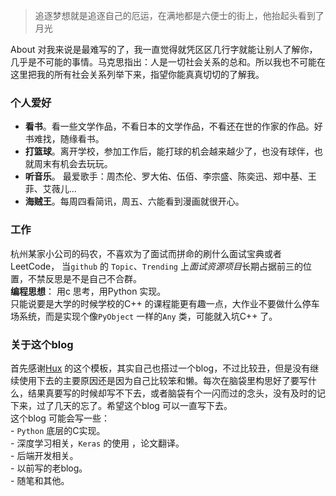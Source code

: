 > 追逐梦想就是追逐自己的厄运，在满地都是六便士的街上，他抬起头看到了月光

About 对我来说是最难写的了，我一直觉得就凭区区几行字就能让别人了解你，几乎是不可能的事情。马克思指出：人是一切社会关系的总和。所以我也不可能在这里把我的所有社会关系列举下来，指望你能真真切切的了解我。

### 个人爱好  
- **看书**。看一些文学作品，不看日本的文学作品，不看还在世的作家的作品。好书难找，随缘看书。  
- **打篮球**。离开学校，参加工作后，能打球的机会越来越少了，也没有球伴，也就周末有机会去玩玩。  
- **听音乐**。 最爱歌手：周杰伦、罗大佑、伍佰、李宗盛、陈奕迅、郑中基、王菲、艾薇儿...
- **海贼王**。每周四看简讯，周五、六能看到漫画就很开心。

### 工作
杭州某家小公司的码农，不喜欢为了面试而拼命的刷什么面试宝典或者LeetCode， 当`github` 的 `Topic`、`Trending` 上*面试资源项目*长期占据前三的位置，不禁反思是不是自己不合群。  
**编程思想**： 用c 思考，用Python 实现。  
只能说要是大学的时候学校的C++ 的课程能更有趣一点，大作业不要做什么停车场系统，而是实现个像`PyObject` 一样的`Any`  类，可能就入坑C++ 了。

### 关于这个blog
首先感谢[Hux](https://huangxuan.me/) 的这个模板，其实自己也搭过一个blog，不过比较丑，但是没有继续使用下去的主要原因还是因为自己比较笨和懒。每次在脑袋里构思好了要写什么，结果真要写的时候却写不下去，或者脑袋有个一闪而过的念头，没有及时的记下来，过了几天的忘了。希望这个blog 可以一直写下去。  
这个blog 可能会写一些：  
	- `Python` 底层的C实现。   
	- 深度学习相关，`Keras` 的使用 ，论文翻译。  
	- 后端开发相关。  
	- 以前写的老blog。  
	- 随笔和其他。

